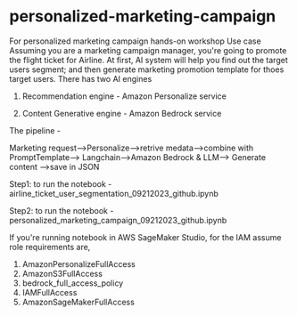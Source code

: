 # personalized-marketing-campaign
For personalized marketing campaign hands-on workshop
Use case
Assuming you are a marketing campaign manager, you're going to promote the flight ticket for Airline. At first, AI system will help you find out the target users segment; and then generate marketing promotion template for thoes target users. There has two AI engines

1. Recommendation engine - Amazon Personalize service

2. Content Generative engine - Amazon Bedrock service

The pipeline -

Marketing request-->Personalize-->retrive medata-->combine with PromptTemplate--> Langchain-->Amazon Bedrock & LLM--> Generate content -->save in JSON

Step1: to run the notebook - airline_ticket_user_segmentation_09212023_github.ipynb

Step2: to run the notebook - personalized_marketing_campaign_09212023_github.ipynb

If you're running notebook in AWS SageMaker Studio, for the IAM assume role requirements are,
1. AmazonPersonalizeFullAccess
2. AmazonS3FullAccess
3. bedrock_full_access_policy
4. IAMFullAccess
5. AmazonSageMakerFullAccess
